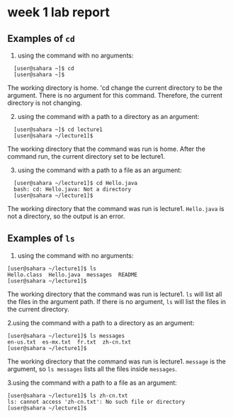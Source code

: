 # week 1 lab report
## Examples of `cd`
1. using the command with no arguments:
```
  [user@sahara ~]$ cd
  [user@sahara ~]$
```
The working directory is home. 'cd change the current directory to be the argument. There is no argument for this command. Therefore, the current directory is not changing. 

2. using the command with a path to a directory as an argument: 
```
  [user@sahara ~]$ cd lecture1
  [user@sahara ~/lecture1]$
```
  The working directory that the command was run is home. After the command run, the current directory set to be lecture1.

3. using the command with a path to a file as an argument: 
```
  [user@sahara ~/lecture1]$ cd Hello.java
  bash: cd: Hello.java: Not a directory
  [user@sahara ~/lecture1]$
```
The working directory that the command was run is lecture1. `Hello.java` is not a directory, so the output is an error.

## Examples of `ls`
1. using the command with no arguments:
```
[user@sahara ~/lecture1]$ ls
Hello.class  Hello.java  messages  README
[user@sahara ~/lecture1]$
```
The working directory that the command was run is lecture1. `ls` will list all the files in the argument path. If there is no argument, `ls` will list the files in the current directory.

2.using the command with a path to a directory as an argument: 
```
[user@sahara ~/lecture1]$ ls messages
en-us.txt  es-mx.txt  fr.txt  zh-cn.txt
[user@sahara ~/lecture1]$ 
```
The working directory that the command was run is lecture1. `message` is the argument, so `ls messages` lists all the files inside `messages`.

3.using the command with a path to a file as an argument: 
```
[user@sahara ~/lecture1]$ ls zh-cn.txt
ls: cannot access 'zh-cn.txt': No such file or directory
[user@sahara ~/lecture1]$ 
```
